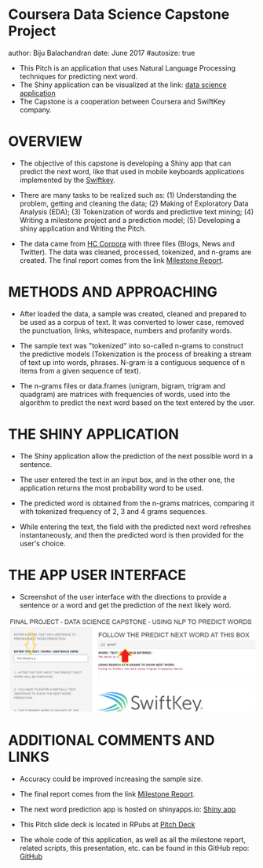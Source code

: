 Coursera Data Science Capstone Project
========================================================
author: Biju Balachandran
date: June 2017
#autosize: true

* This Pitch is an application that uses Natural Language Processing techniques for predicting next word.
* The Shiny application can be visualized at the link: [data science application](https://bijub21.shinyapps.io/capstone/)
* The Capstone is a cooperation between Coursera and SwiftKey company.

OVERVIEW
========================================================

* The objective of this capstone is developing a Shiny app that can predict the next word, like that used in mobile keyboards applications implemented by the [Swiftkey](https://swiftkey.com/en).

* There are many tasks to be realized such as: (1) Understanding the problem, getting and cleaning the data;  (2) Making of Exploratory Data Analysis (EDA); (3) Tokenization of words and predictive text mining; (4) Writing a milestone project and a prediction model; (5) Developing a shiny application and Writing the Pitch.

* The data came from [HC Corpora](http://www.corpora.heliohost.org) with three files (Blogs, News and Twitter). The data was cleaned, processed, tokenized, and n-grams are created. The final report comes from the link [Milestone Report](http://rpubs.com/Bijub21/capstoneMidReport).


METHODS AND APPROACHING
========================================================
* After loaded the data, a sample was created, cleaned and prepared to be used as a corpus of text. It was converted to lower case, removed the punctuation, links, whitespace, numbers and profanity words.

* The sample text was "tokenized" into so-called n-grams to construct the predictive models (Tokenization is the process of breaking a stream of text up into words, phrases. N-gram is a contiguous sequence of n items from a given sequence of text).

* The n-grams files or data.frames (unigram, bigram, trigram and quadgram) are matrices with frequencies of words, used into the algorithm to predict the next word based on the text entered by the user.
 
THE SHINY APPLICATION
========================================================

* The Shiny application allow the prediction of the next possible word in a sentence. 

* The user entered the text in an input box, and in the other one, the application returns the most probability word to be used.

* The predicted word is obtained from the n-grams matrices, comparing it with tokenized frequency of 2, 3 and 4 grams sequences. 

* While entering the text, the field with the predicted next word refreshes instantaneously, and then the predicted word is then provided for the user's choice. 

THE APP USER INTERFACE
========================================================

* Screenshot of the user interface with the directions to provide a sentence or a word and get the prediction of the next likely word.

![Application Screenshot](shiny-app.jpg)


ADDITIONAL COMMENTS AND LINKS
========================================================

* Accuracy could be improved increasing the sample size. 

* The final report comes from the link [Milestone Report](http://rpubs.com/Bijub21/282010). 

* The next word prediction app is hosted on shinyapps.io: [Shiny app](https://bijub21.shinyapps.io/capstone/)


* This Pitch slide deck is located in RPubs at [Pitch Deck](http://rpubs.com/Bijub21/capstone-data-science-pitch)

* The whole code of this application, as well as all the milestone report, related scripts, this presentation, etc. can be found in this GitHub repo: [GitHub](https://https://github.com/bijub2110/CapstoneDatascienceProject)

